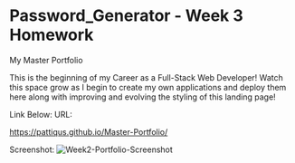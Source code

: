 # Password_Generator - Week 3 Homework
My Master Portfolio

This is the beginning of my Career as a Full-Stack Web Developer!
Watch this space grow as I begin to create my own applications and deploy them here along with improving and evolving the styling of this landing page!

Link Below:
URL: 

https://pattiqus.github.io/Master-Portfolio/

Screenshot:
![Week2-Portfolio-Screenshot](/assets/images/week2-screenshot.jpg)
